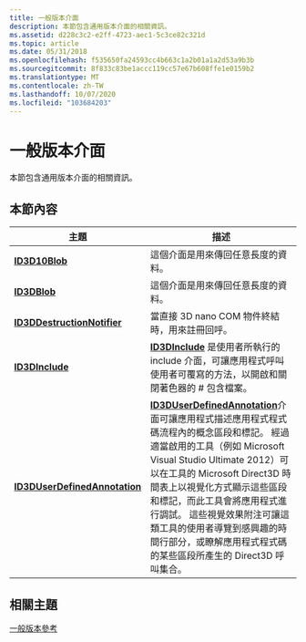 ```yaml
---
title: 一般版本介面
description: 本節包含通用版本介面的相關資訊。
ms.assetid: d228c3c2-e2ff-4723-aec1-5c3ce82c321d
ms.topic: article
ms.date: 05/31/2018
ms.openlocfilehash: f535650fa24593cc4b663c1a2b01a1a2d53a9b3b
ms.sourcegitcommit: 8f833c83be1accc119cc57e67b608ffe1e0159b2
ms.translationtype: MT
ms.contentlocale: zh-TW
ms.lasthandoff: 10/07/2020
ms.locfileid: "103684203"
---
```

# <a name="common-version-interfaces"></a>一般版本介面

本節包含通用版本介面的相關資訊。

## <a name="in-this-section"></a>本節內容

| 主題 | 描述 |
|-|-|
| [**ID3D10Blob**](/windows/win32/api/d3dcommon/nn-d3dcommon-id3d10blob) | 這個介面是用來傳回任意長度的資料。 |
| [**ID3DBlob**](/previous-versions/windows/desktop/legacy/ff728743(v=vs.85)) | 這個介面是用來傳回任意長度的資料。 |
| [**ID3DDestructionNotifier**](/windows/win32/api/d3dcommon/nn-d3dcommon-id3ddestructionotifier) | 當直接 3D nano COM 物件終結時，用來註冊回呼。 |
| [**ID3DInclude**](/windows/desktop/api/D3Dcommon/nn-d3dcommon-id3dinclude) | [**ID3DInclude**](/windows/desktop/api/D3Dcommon/nn-d3dcommon-id3dinclude) 是使用者所執行的 include 介面，可讓應用程式呼叫使用者可覆寫的方法，以開啟和關閉著色器的 \# 包含檔案。 |
| [**ID3DUserDefinedAnnotation**](/windows/desktop/api/D3D11_1/nn-d3d11_1-id3duserdefinedannotation) | [**ID3DUserDefinedAnnotation**](/windows/desktop/api/D3D11_1/nn-d3d11_1-id3duserdefinedannotation)介面可讓應用程式描述應用程式程式碼流程內的概念區段和標記。 經過適當啟用的工具（例如 Microsoft Visual Studio Ultimate 2012）可以在工具的 Microsoft Direct3D 時間表上以視覺化方式顯示這些區段和標記，而此工具會將應用程式進行調試。 這些視覺效果附注可讓這類工具的使用者導覽到感興趣的時間行部分，或瞭解應用程式程式碼的某些區段所產生的 Direct3D 呼叫集合。 |

## <a name="related-topics"></a>相關主題

[一般版本參考](d3d11-graphics-reference-d3d11-common.md)
